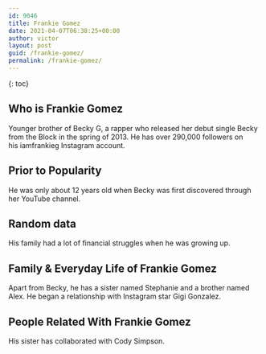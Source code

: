 ```yaml
---
id: 9046
title: Frankie Gomez
date: 2021-04-07T06:38:25+00:00
author: victor
layout: post
guid: /frankie-gomez/
permalink: /frankie-gomez/
---
```



{: toc}


## Who is Frankie Gomez



Younger brother of Becky G, a rapper who released her debut single Becky from the Block in the spring of 2013. He has over 290,000 followers on his iamfrankieg Instagram account. 

                
                
                
## Prior to Popularity



He was only about 12 years old when Becky was first discovered through her YouTube channel.

                
                
                
## Random data



His family had a lot of financial struggles when he was growing up.

                
                
                
## Family & Everyday Life of Frankie Gomez



Apart from Becky, he has a sister named Stephanie and a brother named Alex. He began a relationship with Instagram star Gigi Gonzalez.

                
                
                
## People Related With Frankie Gomez



His sister has collaborated with Cody Simpson.

                
              
            
          
          
          